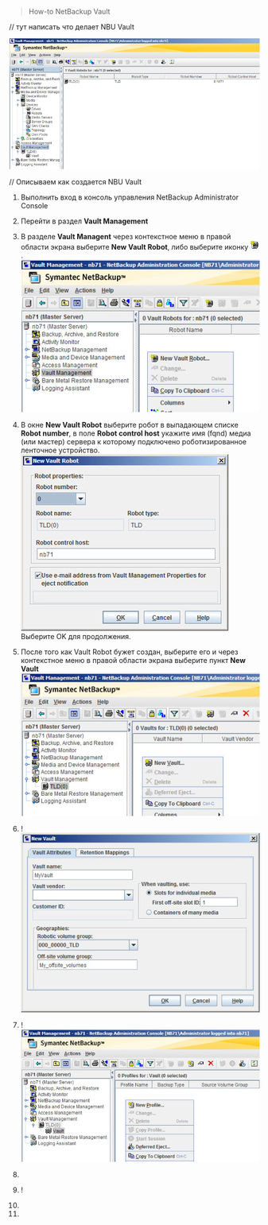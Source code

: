 > How-to NetBackup Vault

\/\/ тут написать что делает NBU Vault

![](/assets/Prom-VM-Win10.png)

\/\/ Описываем как создается NBU Vault

1. Выполнить вход в консоль управления NetBackup Administrator Console
2. Перейти в раздел **Vault Management**
3. В разделе **Vault Managent** через контекстное меню в правой области экрана выберите **New Vault Robot**, либо выберите иконку ![](/assets/Prom-VM-Win10-2.png) .
  ![](/assets/Prom-VM-Win10-1.png)
4. В окне **New Vault Robot** выберите робот в выпадающем списке **Robot number**, в поле **Robot control host** укажите имя \(fqnd\) медиа \(или мастер\) сервера к которому подключено роботизированное ленточное устройство.
  ![](/assets/Prom-VM-Win10-3.png)
  Выберите OK для продолжения.
5. После того как Vault Robot бужет создан, выберите его и через контекстное меню в правой области экрана выберите пункт **New Vault**
  ![](/assets/Prom-VM-Win10-5.png)
6. !
  ![](/assets/Prom-VM-Win10-6.png)
7. !
  ![](/assets/Prom-VM-Win10-7.png)
8. 

9. !
10. 
11. 

